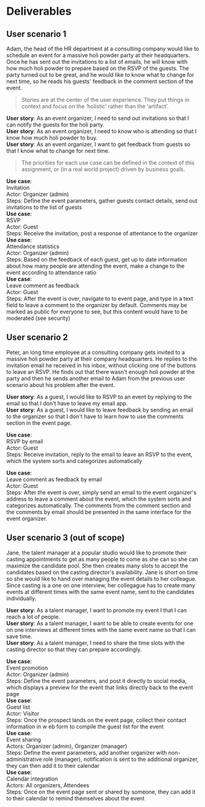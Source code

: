 # Deliverables
## User scenario 1
Adam, the head of the HR department at a consulting company would like to schedule an event for a massive holi powder party at their headquarters. Once he has sent out the invitations to a list of emails, he will know with how much holi powder to prepare based on the RSVP of the guests. The party turned out to be great, and he would like to know what to change for next time, so he reads his guests' feedback in the comment section of the event.

> Stories are at the center of the user experience. They put things in context and focus on the ‘holistic’ rather than the ‘artifact’.  

**User story**: As an event organizer, I need to send out invitations so that I can notify the guests for the holi party.  
**User story**: As an event organizer, I need to know who is attending so that I know how much holi powder to buy.  
**User story**: As an event organizer, I want to get feedback from guests so that I know what to change for next time.  

> The priorities for each use case can be defined in the context of this assignment, or (in a real world project) driven by business goals.   

**Use case**:   
Invitation  
Actor: Organizer (admin)  
Steps: Define the event parameters, gather guests contact details, send out invitations to the list of guests  
**Use case**:     
RSVP  
Actor: Guest  
Steps: Receive the invitation, post a response of attentance to the organizer  
**Use case**:   
Attendance statistics  
Actor: Organizer (admin)  
Steps: Based on the feedback of each guest, get up to date information about how many people are attending the event, make a change to the event according to attendance ratio  
**Use case**:  
Leave comment as feedback   
Actor: Guest  
Steps: After the event is over, navigate to to event page, and type in a text field to leave a comment to the organizer by default. Comments may be marked as public for everyone to see, but this content would have to be moderated (see security)  

## User scenario 2
Peter, an long time employee at a consulting company gets invited to a massive holi powder party at their company headquarters. He replies to the invitation email he received in his inbox, without clicking one of the buttons to leave an RSVP. He finds out that there wasn't enough holi powder at the party and then he sends another email to Adam from the previous user scenario about his problem after the event.

**User story**: As a guest, I would like to RSVP to an event by replying to the email so that I don't have to leave my email app.  
**User story**: As a guest, I would like to leave feedback by sending an email to the organizer so that I don't have to learn how to use the comments section in the event page.  

**Use case**:  
RSVP by email  
Actor: Guest  
Steps: Receive invitation, reply to the email to leave an RSVP to the event, which the system sorts and categorizes automatically  

**Use case**:  
Leave comment as feedback by email  
Actor: Guest  
Steps: After the event is over, simply send an email to the event organizer's address to leave a comment about the event, which the system sorts and categorizes automatically. The comments from the comment section and the comments by email should be presented in the same interface for the event organizer.

## User scenario 3 (out of scope)
Jane, the talent manager at a popular studio would like to promote their casting appointments to get as many people to come as she can so she can maximize the candidate pool. She then creates many slots to accept the candidates based on the casting director's availability. Jane is short on time so she would like to hand over managing the event details to her colleague. Since casting is a one on one interview, her collegague has to create many events at different times with the same event name, sent to the candidates individually. 

**User story**: As a talent manager, I want to promote my event I that I can reach a lot of people.  
**User story**: As a talent manager, I want to be able to create events for one on one interviews at different times with the same event name so that I can save time.  
**User story**: As a talent manager, I need to share the time slots with the casting director so that they can prepare accordingly.  

**Use case**:   
Event promotion  
Actor: Organizer (admin)  
Steps: Define the event parameters, and post it directly to social media, which displays a preview for the event that links directly back to the event page  
**Use case**:   
Guest list  
Actor: Visitor  
Steps: Once the prospect lands on the event page, collect their contact information in w eb form to compile the guest list for the event  
**Use case**:  
Event sharing  
Actors: Organizer (admin), Organizer (manager)  
Steps: Define the event parameters, add another organizer with non-administrative role (manager), notification is sent to the additional organizer, they can then add it to their calendar  
**Use case**:  
Calendar integration  
Actors: All organizers, Attendees  
Steps: Once on the event page sent or shared by someone, they can add it to their calendar to remind themselves about the event  

